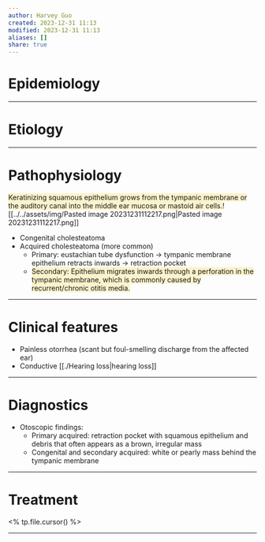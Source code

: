 ```yaml
---
author: Harvey Guo
created: 2023-12-31 11:13
modified: 2023-12-31 11:13
aliases: []
share: true
---
```

# Epidemiology


---
# Etiology


---
# Pathophysiology
<span style="background:rgba(240, 200, 0, 0.2)">Keratinizing squamous epithelium grows from the tympanic membrane or the auditory canal into the middle ear mucosa or mastoid air cells.</span>![[../../assets/img/Pasted image 20231231112217.png|Pasted image 20231231112217.png]]
- Congenital cholesteatoma
- Acquired cholesteatoma (more common)
	- Primary: eustachian tube dysfunction → tympanic membrane epithelium retracts inwards → retraction pocket
	- <span style="background:rgba(240, 200, 0, 0.2)">Secondary: Epithelium migrates inwards through a perforation in the tympanic membrane, which is commonly caused by recurrent/chronic otitis media.</span>

---
# Clinical features
- Painless otorrhea (scant but foul-smelling discharge from the affected ear)
- Conductive [[./Hearing loss|hearing loss]]

---
# Diagnostics
- Otoscopic findings:
	- Primary acquired: retraction pocket with squamous epithelium and debris that often appears as a brown, irregular mass
	- Congenital and secondary acquired: white or pearly mass behind the tympanic membrane

---
# Treatment
<% tp.file.cursor() %>

---
